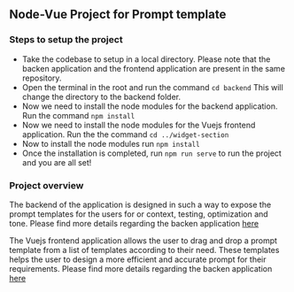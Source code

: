 <h2>Node-Vue Project for Prompt template</h2>

<h3>Steps to setup the project</h3>

<ul>
<li>Take the codebase to setup in a local directory. Please note that the backen application and the frontend application are present in the same repository.</li>
<li>Open the terminal in the root and run the command <code>cd backend</code> This will change the directory to the backend folder.</li>
<li>Now we need to install the node modules for the backend application. Run the command <code>npm install</code></li>
<li>Now we need to install the node modules for the Vuejs frontend application. Run the the command <code>cd ../widget-section</code></li>
<li>Now to install the node modules run <code>npm install</code></li>
<li>Once the installation is completed, run <code>npm run serve</code> to run the project and you are all set!</li>
</ul>

<h3>Project overview</h3>

<p>The backend of the application is designed in such a way to expose the prompt templates for the users for or context, testing, optimization and tone. Please find more details regarding the backen application <a href="https://github.com/imvprakash1/llm-template-project/blob/main/backend/readme.md">here</a></p>
<p>The Vuejs frontend application allows the user to drag and drop a prompt template from a list of templates according to their need. These templates helps the user to design a more efficient and accurate prompt for their requirements. Please find more details regarding the backen application <a href="https://github.com/imvprakash1/llm-template-project/blob/main/widget-section/README.md">here</a></p>
